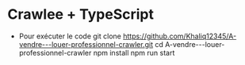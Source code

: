 # Crawlee + TypeScript

- Pour exécuter le code
    git clone https://github.com/Khaliq12345/A-vendre---louer-professionnel-crawler.git
    cd A-vendre---louer-professionnel-crawler
    npm install
    npm run start

